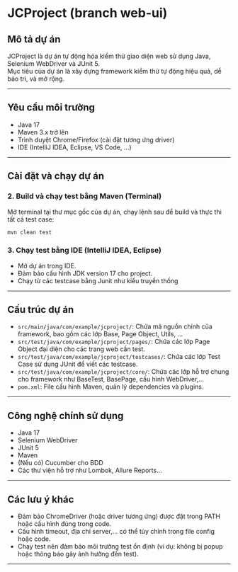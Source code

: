 
# JCProject (branch web-ui)

## Mô tả dự án
JCProject là dự án tự động hóa kiểm thử giao diện web sử dụng Java, Selenium WebDriver và JUnit 5.  
Mục tiêu của dự án là xây dựng framework kiểm thử tự động hiệu quả, dễ bảo trì, và mở rộng.

---

## Yêu cầu môi trường
- Java 17
- Maven 3.x trở lên
- Trình duyệt Chrome/Firefox (cài đặt tương ứng driver)
- IDE (IntelliJ IDEA, Eclipse, VS Code, ...)

---

## Cài đặt và chạy dự án

### 2. Build và chạy test bằng Maven (Terminal)
Mở terminal tại thư mục gốc của dự án, chạy lệnh sau để build và thực thi tất cả test case:
```bash
mvn clean test
```

### 3. Chạy test bằng IDE (IntelliJ IDEA, Eclipse)
- Mở dự án trong IDE.
- Đảm bảo cấu hình JDK version 17 cho project.
- Chạy từ các testcase bằng Junit như kiểu truyền thống
---

## Cấu trúc dự án
- `src/main/java/com/example/jcproject/`: Chứa mã nguồn chính của framework, bao gồm các lớp Base, Page Object, Utils, ...
- `src/test/java/com/example/jcproject/pages/`: Chứa các lớp Page Object đại diện cho các trang web cần test.
- `src/test/java/com/example/jcproject/testcases/`: Chứa các lớp Test Case sử dụng JUnit để viết các testcase.
- `src/test/java/com/example/jcproject/core/`: Chứa các lớp hỗ trợ chung cho framework như BaseTest, BasePage, cấu hình WebDriver,...
- `pom.xml`: File cấu hình Maven, quản lý dependencies và plugins.

---

## Công nghệ chính sử dụng
- Java 17
- Selenium WebDriver
- JUnit 5
- Maven
- (Nếu có) Cucumber cho BDD
- Các thư viện hỗ trợ như Lombok, Allure Reports...

---

## Các lưu ý khác
- Đảm bảo ChromeDriver (hoặc driver tương ứng) được đặt trong PATH hoặc cấu hình đúng trong code.
- Cấu hình timeout, địa chỉ server,... có thể tùy chỉnh trong file config hoặc code.
- Chạy test nên đảm bảo môi trường test ổn định (ví dụ: không bị popup hoặc thông báo gây ảnh hưởng đến test).
---
